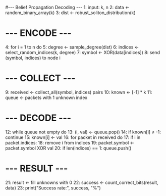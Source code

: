 #--- Belief Propagation Decoding ---
1: input: k, n
2: data ← random_binary_array(k)
3: dist ← robust_soliton_distribution(k)

# --- ENCODE ---
4: for i = 1 to n do
5:     degree ← sample_degree(dist)
6:     indices ← select_random_indices(k, degree)
7:     symbol ← XOR(data[indices])
8:     send (symbol, indices) to node i

# --- COLLECT ---
9: received ← collect_all(symbol, indices) pairs
10: known ← [-1] * k
11: queue ← packets with 1 unknown index

# --- DECODE ---
12: while queue not empty do
13:     (i, val) ← queue.pop()
14:     if known[i] ≠ -1: continue
15:     known[i] ← val
16:     for packet in received do
17:         if i in packet.indices:
18:             remove i from indices
19:             packet.symbol ← packet.symbol XOR val
20:             if len(indices) == 1: queue.push()

# --- RESULT ---
21: result ← fill unknowns with 0
22: success ← count_correct_bits(result, data)
23: print("Success rate:", success, "%")


